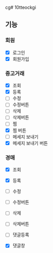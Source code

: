 cg# 10tteockgi

## 기능
### 회원
- [x] 로그인
- [x] 회원가입

### 중고거래
- [x] 조회
- [x] 등록
- [ ] 수정
- [ ] 수정버튼
- [ ] 삭제
- [ ] 삭제버튼
- [ ] 찜
- [x] 찜 버튼
- [ ] 메세지 보내기
- [x] 메세지 보내기 버튼
### 경매
- [x] 조회
- [x] 등록
- [ ] 수정
- [ ] 수정버튼
- [ ] 삭제
- [ ] 삭제버튼
- [ ] 댓글등록
- [x] 댓글창



